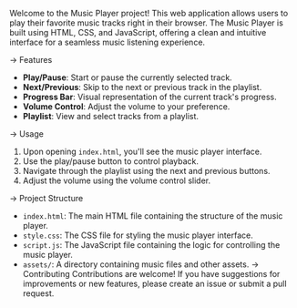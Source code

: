 Welcome to the Music Player project! This web application allows users to play their favorite music tracks right in their browser. The Music Player is built using HTML, CSS, and JavaScript, offering a clean and intuitive interface for a seamless music listening experience.

-> Features

- **Play/Pause**: Start or pause the currently selected track.
- **Next/Previous**: Skip to the next or previous track in the playlist.
- **Progress Bar**: Visual representation of the current track's progress.
- **Volume Control**: Adjust the volume to your preference.
- **Playlist**: View and select tracks from a playlist.


-> Usage

1. Upon opening `index.html`, you'll see the music player interface.
2. Use the play/pause button to control playback.
3. Navigate through the playlist using the next and previous buttons.
4. Adjust the volume using the volume control slider.

-> Project Structure

- `index.html`: The main HTML file containing the structure of the music player.
- `style.css`: The CSS file for styling the music player interface.
- `script.js`: The JavaScript file containing the logic for controlling the music player.
- `assets/`: A directory containing music files and other assets.
-> Contributing
Contributions are welcome! If you have suggestions for improvements or new features, please create an issue or submit a pull request.
